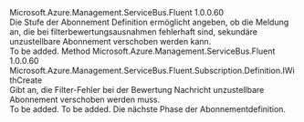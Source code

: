 <Type Name="IWithMessageMovedToDeadLetterSubscriptionOnFilterEvaluationException" FullName="Microsoft.Azure.Management.ServiceBus.Fluent.Subscription.Definition.IWithMessageMovedToDeadLetterSubscriptionOnFilterEvaluationException">
  <TypeSignature Language="C#" Value="public interface IWithMessageMovedToDeadLetterSubscriptionOnFilterEvaluationException" />
  <TypeSignature Language="ILAsm" Value=".class public interface auto ansi abstract IWithMessageMovedToDeadLetterSubscriptionOnFilterEvaluationException" />
  <TypeSignature Language="DocId" Value="T:Microsoft.Azure.Management.ServiceBus.Fluent.Subscription.Definition.IWithMessageMovedToDeadLetterSubscriptionOnFilterEvaluationException" />
  <TypeSignature Language="VB.NET" Value="Public Interface IWithMessageMovedToDeadLetterSubscriptionOnFilterEvaluationException" />
  <TypeSignature Language="F#" Value="type IWithMessageMovedToDeadLetterSubscriptionOnFilterEvaluationException = interface" />
  <AssemblyInfo>
    <AssemblyName>Microsoft.Azure.Management.ServiceBus.Fluent</AssemblyName>
    <AssemblyVersion>1.0.0.60</AssemblyVersion>
  </AssemblyInfo>
  <Interfaces />
  <Docs>
    <summary>
            Die Stufe der Abonnement Definition ermöglicht angeben, ob die Meldung an, die bei filterbewertungsausnahmen fehlerhaft sind, sekundäre unzustellbare Abonnement verschoben werden kann.
            </summary>
    <remarks>To be added.</remarks>
  </Docs>
  <Members>
    <Member MemberName="WithMessageMovedToDeadLetterSubscriptionOnFilterEvaluationException">
      <MemberSignature Language="C#" Value="public Microsoft.Azure.Management.ServiceBus.Fluent.Subscription.Definition.IWithCreate WithMessageMovedToDeadLetterSubscriptionOnFilterEvaluationException ();" />
      <MemberSignature Language="ILAsm" Value=".method public hidebysig newslot virtual instance class Microsoft.Azure.Management.ServiceBus.Fluent.Subscription.Definition.IWithCreate WithMessageMovedToDeadLetterSubscriptionOnFilterEvaluationException() cil managed" />
      <MemberSignature Language="DocId" Value="M:Microsoft.Azure.Management.ServiceBus.Fluent.Subscription.Definition.IWithMessageMovedToDeadLetterSubscriptionOnFilterEvaluationException.WithMessageMovedToDeadLetterSubscriptionOnFilterEvaluationException" />
      <MemberSignature Language="VB.NET" Value="Public Function WithMessageMovedToDeadLetterSubscriptionOnFilterEvaluationException () As IWithCreate" />
      <MemberSignature Language="F#" Value="abstract member WithMessageMovedToDeadLetterSubscriptionOnFilterEvaluationException : unit -&gt; Microsoft.Azure.Management.ServiceBus.Fluent.Subscription.Definition.IWithCreate" Usage="iWithMessageMovedToDeadLetterSubscriptionOnFilterEvaluationException.WithMessageMovedToDeadLetterSubscriptionOnFilterEvaluationException " />
      <MemberType>Method</MemberType>
      <AssemblyInfo>
        <AssemblyName>Microsoft.Azure.Management.ServiceBus.Fluent</AssemblyName>
        <AssemblyVersion>1.0.0.60</AssemblyVersion>
      </AssemblyInfo>
      <ReturnValue>
        <ReturnType>Microsoft.Azure.Management.ServiceBus.Fluent.Subscription.Definition.IWithCreate</ReturnType>
      </ReturnValue>
      <Parameters />
      <Docs>
        <summary>
            Gibt an, die Filter-Fehler bei der Bewertung Nachricht unzustellbare Abonnement verschoben werden muss.
            </summary>
        <returns>To be added.</returns>
        <remarks>To be added.</remarks>
        <return>Die nächste Phase der Abonnementdefinition.</return>
      </Docs>
    </Member>
  </Members>
</Type>
